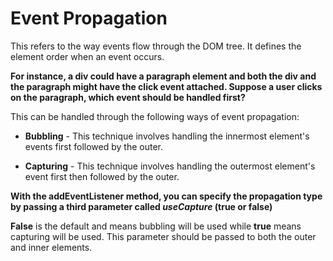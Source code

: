 # Event Propagation

This refers to the way events flow through the DOM tree. It defines the element order when an event occurs.

**For instance, a div could have a paragraph element and both the div and the paragraph might have the click event attached. Suppose a user clicks on the paragraph, which event should be handled first?**

This can be handled through the following ways of event propagation:

- **Bubbling** - This technique involves handling the innermost element's events first followed by the outer.

- **Capturing** - This technique involves handling the outermost element's event first then followed by the outer.

**With the addEventListener method, you can specify the propagation type by passing a third parameter called _useCapture_ (true or false)**

**False** is the default and means bubbling will be used while **true** means capturing will be used. This parameter should be passed to both the outer and inner elements.
